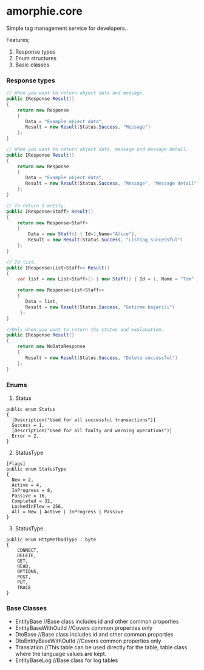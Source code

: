 
# amorphie.core

Simple tag management service for developers..

Features;

1. Response types
2. Enum structures
3. Basic classes

### Response types

```c#
// When you want to return object data and message..
public IResponse Result()
{
    return new Response
    {
       Data = "Example object data",
       Result = new Result(Status.Success, "Message")
    };
}

// When you want to return object data, message and message detail.
public IResponse Result()
{
    return new Response
    {
       Data = "Example object data",
       Result = new Result(Status.Success, "Message", "Message detail")
    };
}

// To return 1 entity.
public IResponse<Staff> Result()
{
    return new Response<Staff>
    {
        Data = new Staff() { Id=1,Name="Alice"},
        Result = new Result(Status.Success, "Listing successful")
    };
}

// To list.
public IResponse<List<Staff>> Result()
{
    var list = new List<Staff>() { new Staff() { Id = 1, Name = "Tom" }, new Staff() { Id = 1, Name = "Alice" } };

    return new Response<List<Staff>>
    {
       Data = list,
       Result = new Result(Status.Success, "Getirme başarılı")
     };
}

//Only when you want to return the status and explanation.
public IResponse Result()
{
    return new NoDataResponse
    {
       Result = new Result(Status.Success, "Delete successful")
    };
}
```

### Enums

1. Status

```
public enum Status
{
  [Description("Used for all successful transactions")]
  Success = 1,
  [Description("Used for all faulty and warning operations")]
  Error = 2,
}
```

2. StatusType

```
[Flags]
public enum StatusType
{
  New = 2,
  Active = 4,
  InProgress = 8,
  Passive = 16,
  Completed = 32,
  LockedInFlow = 256,
  All = New | Active | InProgress | Passive
}
```

3. StatusType

```
public enum HttpMethodType : byte 
{ 
    CONNECT, 
    DELETE, 
    GET, 
    HEAD, 
    OPTIONS, 
    POST, 
    PUT, 
    TRACE 
}
```

### Base Classes

- EntityBase //Base class includes id and other common proporties
- EntityBaseWithOutId //Covers common properties only
- DtoBase //Base class includes id and other common proporties
- DtoEntityBaseWithOutId //Covers common properties only
- Translation //This table can be used directly for the table, table class where the language values ​​are kept.
- EntityBaseLog //Base class for log tables
